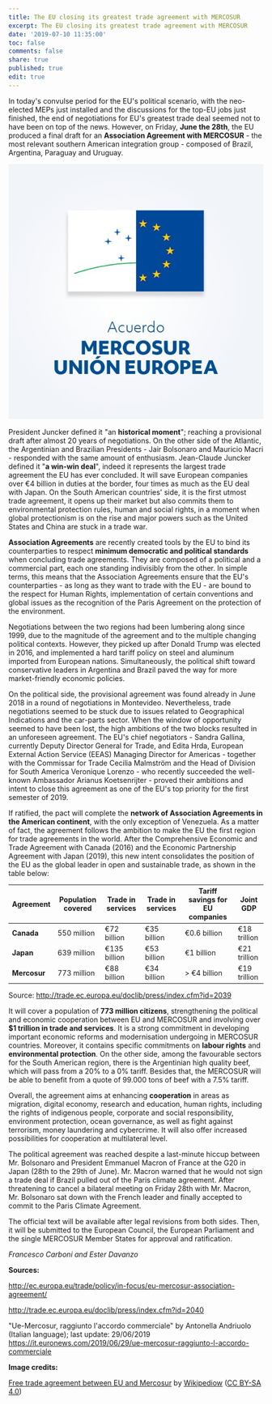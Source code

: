 ```yaml
---
title: The EU closing its greatest trade agreement with MERCOSUR
excerpt: The EU closing its greatest trade agreement with MERCOSUR
date: '2019-07-10 11:35:00'
toc: false
comments: false
share: true
published: true
edit: true
---
```

In today's convulse period for the EU's political scenario, with the neo-elected MEPs just installed and the discussions for the top-EU jobs just finished, the end of negotiations for EU's greatest trade deal seemed not to have been on top of the news. However, on Friday, **June the 28th**, the EU produced a final draft for an **Association Agreement with MERCOSUR** - the most relevant southern American integration group - composed of Brazil, Argentina, Paraguay and Uruguay.

![Mercosur-EU agreement](/assets/images/ftamercosureu.jpg "Mercosur-EU agreement")

President Juncker defined it "an **historical moment**"; reaching a provisional draft after almost 20 years of negotiations. On the other side of the Atlantic, the Argentinian and Brazilian Presidents - Jair Bolsonaro and Mauricio Macri - responded with the same amount of enthusiasm. Jean-Claude Juncker defined it "**a win-win deal**", indeed it represents the largest trade agreement the EU has ever concluded. It will save European companies over €4 billion in duties at the border, four times as much as the EU deal with Japan. On the South American countries' side, it is the first utmost trade agreement, it opens up their market but also commits them to environmental protection rules, human and social rights, in a moment when global protectionism is on the rise and major powers such as the United States and China are stuck in a trade war.

**Association Agreements** are recently created tools by the EU to bind its counterparties to respect **minimum democratic and political standards** when concluding trade agreements. They are composed of a political and a commercial part, each one standing indivisibly from the other. In simple terms, this means that the Association Agreements ensure that the EU's counterparties - as long as they want to trade with the EU - are bound to the respect for Human Rights, implementation of certain conventions and global issues as the recognition of the Paris Agreement on the protection of the environment.

Negotiations between the two regions had been lumbering along since 1999, due to the magnitude of the agreement and to the multiple changing political contexts. However, they picked up after Donald Trump was elected in 2016, and implemented a hard tariff policy on steel and aluminum imported from European nations. Simultaneously, the political shift toward conservative leaders in Argentina and Brazil paved the way for more market-friendly economic policies.

On the political side, the provisional agreement was found already in June 2018 in a round of negotiations in Montevideo. Nevertheless, trade negotiations seemed to be stuck due to issues related to Geographical Indications and the car-parts sector. When the window of opportunity seemed to have been lost, the high ambitions of the two blocks resulted in an unforeseen agreement. The EU's chief negotiators - Sandra Gallina, currently Deputy Director General for Trade, and Edita Hrda, European External Action Service (EEAS) Managing Director for Americas - together with the Commissar for Trade Cecilia Malmström and the Head of Division for South America Veronique Lorenzo - who recently succeeded the well-known Ambassador Arianus Koetsenrijter - proved their ambitions and intent to close this agreement as one of the EU's top priority for the first semester of 2019.

If ratified, the pact will complete the **network of Association Agreements in the American continent**, with the only exception of Venezuela. As a matter of fact, the agreement follows the ambition to make the EU the first region for trade agreements in the world. After the Comprehensive Economic and Trade Agreement with Canada (2016) and the Economic Partnership Agreement with Japan (2019), this new intent consolidates the position of the EU as the global leader in open and sustainable trade, as shown in the table below:

| **Agreement** | **Population covered** | **Trade in services** | **Trade in services** | **Tariff savings for EU companies** | **Joint GDP** |
| ------------- | ---------------------- | --------------------- | --------------------- | ----------------------------------- | ------------- |
| **Canada**    | 550 million            | €72 billion           | €35 billion           | €0.6 billion                        | €18 trillion  |
| **Japan**     | 639 million            | €135 billion          | €53 billion           | €1 billion                          | €21 trillion  |
| **Mercosur**  | 773 million            | €88 billion           | €34 billion           | \> €4 billion                       | €19 trillion  |

Source: <http://trade.ec.europa.eu/doclib/press/index.cfm?id=2039>

It will cover a population of **773 million citizens**, strengthening the political and economic cooperation between EU and MERCOSUR and involving over **$1 trillion in trade and services**. It is a strong commitment in developing important economic reforms and modernisation undergoing in MERCOSUR countries. Moreover, it contains specific commitments on **labour rights** and **environmental protection**. On the other side, among the favourable sectors for the South American region, there is the Argentinian high quality beef, which will pass from a 20% to a 0% tariff. Besides that, the MERCOSUR will be able to benefit from a quote of 99.000 tons of beef with a 7.5% tariff.

Overall, the agreement aims at enhancing **cooperation** in areas as migration, digital economy, research and education, human rights, including the rights of indigenous people, corporate and social responsibility, environment protection, ocean governance, as well as fight against terrorism, money laundering and cybercrime. It will also offer increased possibilities for cooperation at multilateral level.

The political agreement was reached despite a last-minute hiccup between Mr. Bolsonaro and President Emmanuel Macron of France at the G20 in Japan (28th to the 29th of June). Mr. Macron warned that he would not sign a trade deal if Brazil pulled out of the Paris climate agreement. After threatening to cancel a bilateral meeting on Friday 28th with Mr. Macron, Mr. Bolsonaro sat down with the French leader and finally accepted to commit to the Paris Climate Agreement.

The official text will be available after legal revisions from both sides. Then, it will be submitted to the European Council, the European Parliament and the single MERCOSUR Member States for approval and ratification.

_Francesco Carboni and Ester Davanzo_

**Sources:**

<http://ec.europa.eu/trade/policy/in-focus/eu-mercosur-association-agreement/>

<http://trade.ec.europa.eu/doclib/press/index.cfm?id=2040>

"Ue-Mercosur, raggiunto l'accordo commerciale" by Antonella Andriuolo (Italian language); last update: 29/06/2019 <https://it.euronews.com/2019/06/29/ue-mercosur-raggiunto-l-accordo-commerciale>



**Image credits:**

[Free trade agreement between EU and Mercosur](https://commons.wikimedia.org/wiki/File:FTAMercosurEU.jpg) by [Wikipediow](https://commons.wikimedia.org/wiki/Special:Contributions/Wikipediow) ([CC BY-SA 4.0](https://creativecommons.org/licenses/by-sa/4.0/deed.en))
